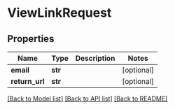 # ViewLinkRequest

## Properties
Name | Type | Description | Notes
------------ | ------------- | ------------- | -------------
**email** | **str** |  | [optional] 
**return_url** | **str** |  | [optional] 

[[Back to Model list]](../README.md#documentation-for-models) [[Back to API list]](../README.md#documentation-for-api-endpoints) [[Back to README]](../README.md)


